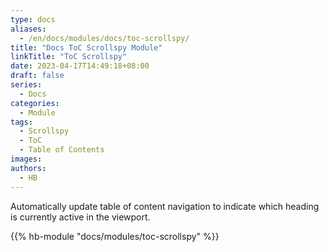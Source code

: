 ```yaml
---
type: docs
aliases:
  - /en/docs/modules/docs/toc-scrollspy/
title: "Docs ToC Scrollspy Module"
linkTitle: "ToC Scrollspy"
date: 2023-04-17T14:49:18+08:00
draft: false
series:
  - Docs
categories:
  - Module
tags:
  - Scrollspy
  - ToC
  - Table of Contents
images:
authors:
  - HB
---
```


Automatically update table of content navigation to indicate which heading is currently active in the viewport.

<!--more-->

{{% hb-module "docs/modules/toc-scrollspy" %}}
